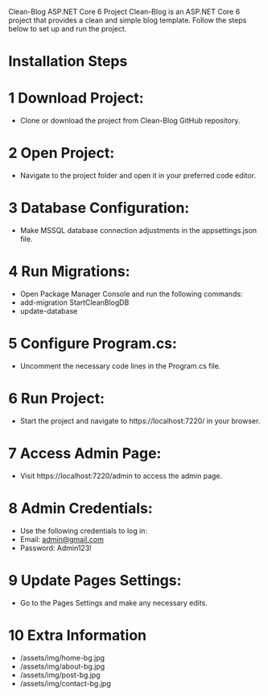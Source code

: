 Clean-Blog ASP.NET Core 6 Project
Clean-Blog is an ASP.NET Core 6 project that provides a clean and simple blog template. Follow the steps below to set up and run the project.

# Installation Steps

# 1 Download Project:
- Clone or download the project from Clean-Blog GitHub repository.

# 2 Open Project:
- Navigate to the project folder and open it in your preferred code editor.

# 3 Database Configuration:
- Make MSSQL database connection adjustments in the appsettings.json file.

# 4 Run Migrations:
- Open Package Manager Console and run the following commands:
- add-migration StartCleanBlogDB 
- update-database

# 5 Configure Program.cs:
- Uncomment the necessary code lines in the Program.cs file.

# 6 Run Project:
- Start the project and navigate to https://localhost:7220/ in your browser.


# 7 Access Admin Page:
- Visit https://localhost:7220/admin to access the admin page.

# 8 Admin Credentials:
- Use the following credentials to log in:
- Email: admin@gmail.com
- Password: Admin123!


# 9 Update Pages Settings:
- Go to the Pages Settings and make any necessary edits.

# 10 Extra Information

- /assets/img/home-bg.jpg
- /assets/img/about-bg.jpg
- /assets/img/post-bg.jpg
- /assets/img/contact-bg.jpg
